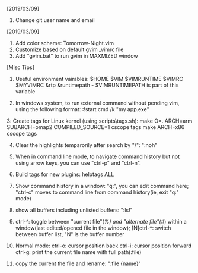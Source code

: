
[2019/03/09]
1. Change git user name and email

[2019/03/09]
1. Add color scheme: Tomorrow-Night.vim
2. Customize based on default gvim _vimrc file
3. Add "gvim.bat" to run gvim in MAXMIZED window

[Misc Tips]
1. Useful environment vairables:
$HOME
$VIM
$VIMRUNTIME
$VIMRC
$MYVIMRC
&rtp
&runtimepath - $VIMRUNTIMEPATH is part of this variable

2. In windows system, to run external command without pending vim, using the following format:
:!start cmd /k "my app.exe"

3: Create tags for Linux kernel (using scripts\tags.sh):
make O=. ARCH=arm SUBARCH=omap2 COMPILED_SOURCE=1 cscope tags
make ARCH=x86 cscope tags

4. Clear the highlights temparorily after search by "/": ":noh"

5. When in command line mode, to navigate command history but not using arrow keys, you can use "ctrl-p" and "ctrl-n".

6. Build tags for new plugins: helptags ALL

7. Show command history in a window: "q:", you can edit command here; "ctrl-c" moves to command line from command history(ie, exit "q:" mode)

8. show all buffers including unlisted buffers: ":ls!" 

9. ctrl-^: toggle between "current file"(_%) and "alternate file"(_#) within a window(last edited/opened file in the window);
   [N]ctrl-^: switch between buffer list, "N" is the buffer number

10. Normal mode:
ctrl-o: cursor position back
ctrl-i: cursor position forward
ctrl-g: print the current file name with full path(:file) 

11. copy the current the file and rename: ":file {name}"
